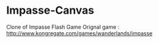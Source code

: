 # Impasse-Canvas
Clone of Impasse Flash Game
Orignal game : http://www.kongregate.com/games/wanderlands/impasse

